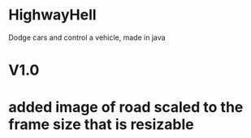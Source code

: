HighwayHell
===========

Dodge cars and control a vehicle, made in java

V1.0
=======
added image of road
scaled to the frame size that is resizable
=================================
